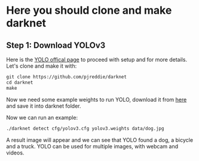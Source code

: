 # Here you should clone and make darknet 


## Step 1: Download YOLOv3

Here is the <a href='https://pjreddie.com/darknet/yolo/' >YOLO offical page</a> to proceed with setup and for more details. Let's clone and make it with:

```html
git clone https://github.com/pjreddie/darknet
cd darknet
make
```

Now we need some example weights to run YOLO, download it from <a href="https://pjreddie.com/media/files/yolov3.weights">here</a> and save it into darknet folder.

Now we can run an example:

```html
./darknet detect cfg/yolov3.cfg yolov3.weights data/dog.jpg
```

A result image will appear and we can see that YOLO found a dog, a bicycle and a truck. YOLO can be used for multiple images, with webcam and videos.
